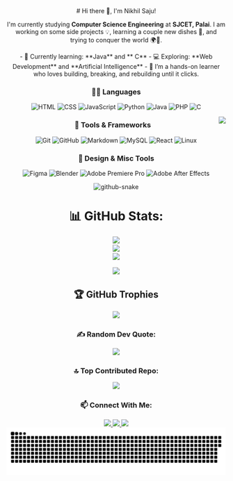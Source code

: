 <center>
 # Hi there 👋, I'm Nikhil Saju!

<p>I'm currently studying <strong>Computer Science Engineering</strong> at <strong>SJCET, Palai</strong>. I am working on some side projects 💡, learning a couple new dishes 🍳, and trying to conquer the world 🌍🚀.</p>
- 🌱 Currently learning: **Java** and ** C**
- 💻 Exploring: **Web Development** and **Artificial Intelligence**
- 💬 I’m a hands-on learner who loves building, breaking, and rebuilding until it clicks.

### 👨‍💻 Languages  
![HTML](https://img.shields.io/badge/html-%23E34F26.svg?style=for-the-badge&logo=html5&logoColor=white)
![CSS](https://img.shields.io/badge/css-%231572B6.svg?style=for-the-badge&logo=css3&logoColor=white)
![JavaScript](https://img.shields.io/badge/javascript-%23F7DF1E.svg?style=for-the-badge&logo=javascript&logoColor=black)
![Python](https://img.shields.io/badge/python-%233776AB.svg?style=for-the-badge&logo=python&logoColor=white)
![Java](https://img.shields.io/badge/java-%23ED8B00.svg?style=for-the-badge&logo=java&logoColor=white)
![PHP](https://img.shields.io/badge/php-%23777BB4.svg?style=for-the-badge&logo=php&logoColor=white)
![C](https://img.shields.io/badge/c-%2300599C.svg?style=for-the-badge&logo=c&logoColor=white)

<img align="right" src="https://media1.giphy.com/media/13HgwGsXF0aiGY/giphy.gif" />

### 🧰 Tools & Frameworks  
![Git](https://img.shields.io/badge/git-%23F05033.svg?style=for-the-badge&logo=git&logoColor=white)
![GitHub](https://img.shields.io/badge/github-%23121011.svg?style=for-the-badge&logo=github&logoColor=white)
![Markdown](https://img.shields.io/badge/markdown-%23000000.svg?style=for-the-badge&logo=markdown&logoColor=white)
![MySQL](https://img.shields.io/badge/mysql-%234479A1.svg?style=for-the-badge&logo=mysql&logoColor=white)
![React](https://img.shields.io/badge/react-%2320232a.svg?style=for-the-badge&logo=react&logoColor=%2361DAFB)
![Linux](https://img.shields.io/badge/linux-%23FCC624.svg?style=for-the-badge&logo=linux&logoColor=black)


### 🎨 Design & Misc Tools  
![Figma](https://img.shields.io/badge/figma-%23F24E1E.svg?style=for-the-badge&logo=figma&logoColor=white)
![Blender](https://img.shields.io/badge/blender-%23F5792A.svg?style=for-the-badge&logo=blender&logoColor=white)
![Adobe Premiere Pro](https://img.shields.io/badge/premiere%20pro-%2300568F.svg?style=for-the-badge&logo=adobepremierepro&logoColor=white)
![Adobe After Effects](https://img.shields.io/badge/after%20effects-%239999FF.svg?style=for-the-badge&logo=adobeaftereffects&logoColor=white)
 
<picture>
  <source media="(prefers-color-scheme: dark)" srcset="https://raw.githubusercontent.com/nikhil/nikhil/output/github-snake-dark.svg" />
  <source media="(prefers-color-scheme: light)" srcset="https://raw.githubusercontent.com/joubert/joubert/output/github-snake.svg" />
  <img alt="github-snake" src="https://raw.githubusercontent.com/tobiasmeyhoefer/tobiasmeyhoefer/output/github-snake.svg" />
</picture>


# 📊 GitHub Stats:
![](https://github-readme-stats.vercel.app/api?username=nikhilsjcet&theme=vue-dark&hide_border=false&include_all_commits=true&count_private=true)<br/>
![](https://github-readme-streak-stats.herokuapp.com/?user=nikhilsjcet&theme=vue-dark&hide_border=false)<br/>
![](https://github-readme-stats.vercel.app/api/top-langs/?username=nikhilsjcet&theme=vue-dark&hide_border=false&include_all_commits=true&count_private=true&layout=compact)

<img src="https://user-images.githubusercontent.com/74038190/225813708-98b745f2-7d22-48cf-9150-083f1b00d6c9.gif" width="1500"/>

## 🏆 GitHub Trophies
![](https://github-profile-trophy.vercel.app/?username=nikhilsjcet&theme=radical&no-frame=false&no-bg=false&margin-w=4)


### ✍️ Random Dev Quote:
![](https://quotes-github-readme.vercel.app/api?type=horizontal&theme=radical)

### 🔝 Top Contributed Repo:
![](https://github-contributor-stats.vercel.app/api?username=nikhilsjcet&limit=5&theme=dark&combine_all_yearly_contributions=true)

### 📫 Connect With Me:
<a href="https://in.linkedin.com/in/nikhil-saju-57a49a352">
  <img src="https://img.shields.io/badge/LinkedIn-0077B5?style=for-the-badge&logo=linkedin&logoColor=white">
</a>
<a href="mailto:nikhilsaju2028@cs.sjcetpalai.ac.in">
  <img src="https://img.shields.io/badge/Gmail-D14836?style=for-the-badge&logo=gmail&logoColor=white">
</a>

<img src="https://64.media.tumblr.com/005e37a86478a9c92da7d4d3d7464b40/2bd29f0062317531-b1/s400x600/c7edc142895bc810339223dfddf2aa57ced0c32b.gif" width="1000"/>
<picture>
  <source
    media="(prefers-color-scheme: dark)"
    srcset="https://raw.githubusercontent.com/Jacob-droid-crypto/snk/output/github-contribution-grid-snake-dark.svg"
  />
  <source
    media="(prefers-color-scheme: light)"
    srcset="https://raw.githubusercontent.com/Jacob-droid-crypto/snk/output/github-contribution-grid-snake.svg"
  />
  <img
    alt="github contribution grid snake animation"
    src="https://raw.githubusercontent.com/Jacob-droid-crypto/snk/output/github-contribution-grid-snake.svg"
  />
</picture>
</center>
